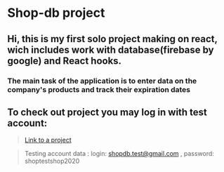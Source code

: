 # Shop-db project

## Hi, this is my first solo project making on react, wich includes work with database(firebase by google) and React hooks.

### The main task of the application is to enter data on the company's products and track their expiration dates

## To check out project you may log in with test account:

> [Link to a project](https://shop-db-ee40f.web.app)

> Testing account data : login: shopdb.test@gmail.com , password: shoptestshop2020
